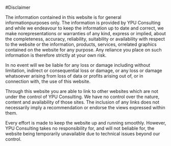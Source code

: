 #Disclaimer

The information contained in this website is for general informationpurposes only. The information is provided by YPU Consulting and while we endeavour to keep the information up to date and correct, we make norepresentations or warranties of any kind, express or implied, about the completeness, accuracy, reliability, suitability or availability with respect to the website or the information, products, services, orrelated graphics contained on the website for any purpose. Any reliance you place on such information is therefore strictly at your own risk.

In no event will we be liable for any loss or damage including without limitation, indirect or consequential loss or damage, or any loss or damage whatsoever arising from loss of data or profits arising out of, or in connection with, the use of this website.

Through this website you are able to link to other websites which are not under the control of YPU Consulting. We have no control over the nature, content and availability of those sites. The inclusion of any links does not necessarily imply a recommendation or endorse the views expressed within them.

Every effort is made to keep the website up and running smoothly. However, YPU Consulting takes no responsibility for, and will not beliable for, the website being temporarily unavailable due to technical issues beyond our control.
